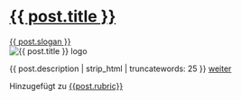 <div class="col mb-4">
    <div class="card h-100">
    <a href="{{ post.url }}" ref="nofollow" class="black-link">
        <div class="card-header bg-transparent">
            <h1 class="h5 mt-0">{{ post.title }}</h1>
            <div class="text-muted">{{ post.slogan }}</div>
        </div>
        </a>
        <div class="row no-gutters h-100 position-relative">
            <div class="col-lg-4 pr-4 pl-2 align-self-center">
                <img src="{{ post.image }}" class="card-img m-2" alt="{{ post.title }} logo">
            </div>
            <div class="col-lg-8 position-static p-2 pl-md-0">
                <p>{{ post.description | strip_html | truncatewords: 25 }}
                    <a href="{{post.url}}" class="stretched-link" ref="nofollow">weiter</a>
                </p>
            </div>
        </div>
        <div class="card-footer bg-transparent">
            <div class="text-muted footer-text">Hinzugefügt zu <a href="{{post.categories[0]}}">{{post.rubric}}</a></div>
        </div>
    </div>
</div>
